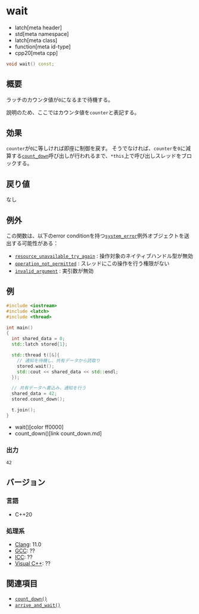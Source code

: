 # wait
* latch[meta header]
* std[meta namespace]
* latch[meta class]
* function[meta id-type]
* cpp20[meta cpp]

```cpp
void wait() const;
```

## 概要
ラッチのカウンタ値が`0`になるまで待機する。

説明のため、ここではカウンタ値を`counter`と表記する。


## 効果
`counter`が`0`に等しければ即座に制御を戻す。
そうでなければ、`counter`を`0`に減算する[`count_down`](count_down.md)呼び出しが行われるまで、`*this`上で呼び出しスレッドをブロックする。


## 戻り値
なし


## 例外
この関数は、以下のerror conditionを持つ[`system_error`](/reference/system_error/system_error.md)例外オブジェクトを送出する可能性がある：

- [`resource_unavailable_try_again`](/reference/system_error/errc.md) : 操作対象のネイティブハンドル型が無効
- [`operation_not_permitted`](/reference/system_error/errc.md) : スレッドにこの操作を行う権限がない
- [`invalid_argument`](/reference/system_error/errc.md) : 実引数が無効


## 例
```cpp example
#include <iostream>
#include <latch>
#include <thread>

int main()
{
  int shared_data = 0;
  std::latch stored{1};

  std::thread t([&]{
    // 通知を待機し、共有データから読取り
    stored.wait();
    std::cout << shared_data << std::endl;
  });

  // 共有データへ書込み、通知を行う
  shared_data = 42;
  stored.count_down();

  t.join();
}
```
* wait()[color ff0000]
* count_down()[link count_down.md]

### 出力
```
42
```


## バージョン
### 言語
- C++20

### 処理系
- [Clang](/implementation.md#clang): 11.0
- [GCC](/implementation.md#gcc): ??
- [ICC](/implementation.md#icc): ??
- [Visual C++](/implementation.md#visual_cpp): ??


## 関連項目
- [`count_down()`](count_down.md)
- [`arrive_and_wait()`](arrive_and_wait.md)
